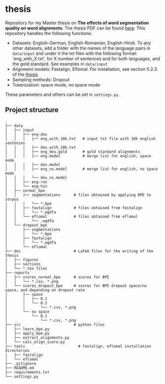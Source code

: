 # thesis

Repository for my Master thesis on **The effects of word segmentation quality on word alignments**. The thesis PDF can be found [here](https://github.com/anebz/thesis/blob/master/doc/main.pdf). This repository handles the following functions:

* Datasets: English-German, English-Romanian, English-Hindi. To any other datasets, add a folder with the names of the language pairs in `data/input` and under it the txt files with the following format: 'eng_with_X.txt', for X number of sentences and for both languages, and the gold standard. See examples in `data/input` 
* Alignment models: Fastalign, Eflomal. For installation, see section 5.2.3. of the [thesis](https://github.com/anebz/thesis/blob/master/doc/main.pdf)
* Sampling methods: Dropout
* Tokenization: space mode, no space mode

These parameters and others can be set in `settings.py`.

## Project structure

```
.
├── data
│   ├── input
│   │   ├── eng-deu
│   │   │   ├── eng_with_10k.txt   # input txt file with 10k english sentences
│   │   │   ├── deu_with_10k.txt
│   │   │   ├── eng_deu.gold       # gold standard alignments
│   │   │   ├── eng.model          # merge list for english, space mode
│   │   │   ├── deu.model
│   │   │   ├── eng_ns.model       # merge list for english, no space mode
│   │   │   └── deu_ns.model
│   │   ├── eng-ron
│   │   └── eng-hin
│   ├── normal_bpe
│   │   ├── segmentations      # files obtained by applying BPE to corpus
│   │   │   └── *.bpe
│   │   ├── fastalign          # files obtained from fastalign 
│   │   │   └── *.wgdfa
│   │   └── eflomal            # files obtained from eflomal 
│   │       └── .wgdfa
│   └── dropout_bpe
│       ├── segmentations
│       │   └── *.bpe
│       ├── fastalign
│       │   └── *.wgdfa
│       └── eflomal
├── doc                        # LaTeX files for the writing of the thesis
│   ├── figures
│   ├── sections
│   └── *.tex files
├── reports
│   ├── scores_normal_bpe      # scores for BPE
│   │   └── *.csv, *.png
│   └── scores_dropout_bpe     # scores for BPE dropout space/no space, and depending on dropout rate
│       ├── space
│       │   ├── 0.1
│       │   └── 0.2
│       |       └── *.csv, *.png
│       └── no space
│           └── 0.1
│               └── *.csv, *.png
├── src                        # python files
│   ├── learn_bpe.py
│   ├── apply_bpe.py
│   ├── extract_alignments.py
│   └── calc_align_score.py
├── tools                        # fastalign, eflomal installation directories
│   ├── fastalign
│   └── eflomal
├── .gitignore
├── README.md
├── requirements.txt
└── settings.py
```
